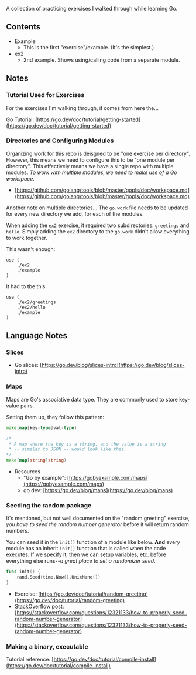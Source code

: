 A collection of practicing exercises I walked through while learning Go.

## Contents

- Example
  - This is the first "exercise"/example. (It's the simplest.)
- ex2
  - 2nd example. Shows using/calling code from a separate module.

## Notes

### Tutorial Used for Exercises 

For the exercises I'm walking through, it comes from here the...

Go Tutorial: [https://go.dev/doc/tutorial/getting-started](https://go.dev/doc/tutorial/getting-started)

### Directories and Configuring Modules

Organizing work for this repo is deisgned to be "one exercise per directory". However, this means we need to configure this to be "one module per directory". This effectively means we have a single repo with multiple modules. *To work with multiple modules, we need to make use of a Go workspace.*
- [https://github.com/golang/tools/blob/master/gopls/doc/workspace.md](https://github.com/golang/tools/blob/master/gopls/doc/workspace.md)

Another note on multiple directories...
The `go.work` file needs to be updated for every new directory we add, for each of the modules.

When adding the `ex2` exercise, it required two subdirectories: `greetings` and `hello`. Simply adding the `ex2` directory to the `go.work` didn't allow everything to work together.

This wasn't enough: 

```
use (
	./ex2
	./example
)
```

It had to tbe this:

```
use (
	./ex2/greetings
	./ex2/hello
	./example
)
```


## Language Notes

### Slices

- Go slices: [https://go.dev/blog/slices-intro](https://go.dev/blog/slices-intro)

### Maps

Maps are Go's associative data type. They are commonly used to store key-value pairs.

Setting them up, they follow this pattern:

```go
make(map[key-type]val-type)

/*
 * A map where the key is a string, and the value is a string
 * -- similar to JSON -- would look like this.
*/
make(map[string]string)
```

- Resources
  - "Go by example": [https://gobyexample.com/maps](https://gobyexample.com/maps)
  - go.dev: [https://go.dev/blog/maps](https://go.dev/blog/maps)


### Seeding the random package

It's mentioned, but not well documented on the "random greeting" exercise, *you have to seed the random number generator* before it will return random numbers.

You can seed it in the `init()` function of a module like below. **And** every module has an inherit `init()` function that is called when the code executes. If we specify it, then we can setup variables, etc. before everything else runs--*a great place to set a randomizer seed*.

```go
func init() {
	rand.Seed(time.Now().UnixNano())
}
```

- Exercise: [https://go.dev/doc/tutorial/random-greeting](https://go.dev/doc/tutorial/random-greeting)
- StackOverflow post: [https://stackoverflow.com/questions/12321133/how-to-properly-seed-random-number-generator](https://stackoverflow.com/questions/12321133/how-to-properly-seed-random-number-generator)


### Making a binary, executable

Tutorial reference: [https://go.dev/doc/tutorial/compile-install](https://go.dev/doc/tutorial/compile-install)